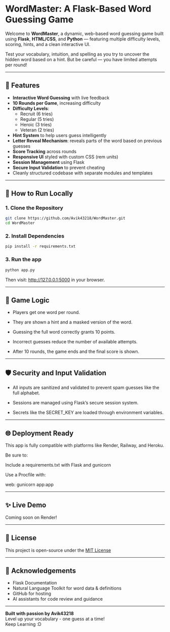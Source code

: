 # WordMaster: A Flask-Based Word Guessing Game

Welcome to **WordMaster**, a dynamic, web-based word guessing game built using **Flask**, **HTML/CSS**, and **Python** — featuring multiple difficulty levels, scoring, hints, and a clean interactive UI.

Test your vocabulary, intuition, and spelling as you try to uncover the hidden word based on a hint. But be careful — you have limited attempts per round!

---

## 🎯 Features

- **Interactive Word Guessing** with live feedback
- **10 Rounds per Game**, increasing difficulty
- **Difficulty Levels**:
  - Recruit (6 tries)
  - Regular (5 tries)
  - Heroic (3 tries)
  - Veteran (2 tries)
- **Hint System** to help users guess intelligently
- **Letter Reveal Mechanism**: reveals parts of the word based on previous guesses
- **Score Tracking** across rounds
- **Responsive UI** styled with custom CSS (rem units)
- **Session Management** using Flask
- **Secure Input Validation** to prevent cheating
- Cleanly structured codebase with separate modules and templates

---

## 🚀 How to Run Locally

### 1. Clone the Repository
```bash
git clone https://github.com/Avik43218/WordMaster.git
cd WordMaster
```
### 2. Install Dependencies
```bash
pip install -r requirements.txt
```
### 3. Run the app
```bash
python app.py
```
Then visit: http://127.0.0.1:5000 in your browser.

---

## 🧠 Game Logic

- Players get one word per round.

- They are shown a hint and a masked version of the word.

- Guessing the full word correctly grants 10 points.

- Incorrect guesses reduce the number of available attempts.

- After 10 rounds, the game ends and the final score is shown.

---

## 🛡️ Security and Input Validation

- All inputs are sanitized and validated to prevent spam guesses like the full alphabet.

- Sessions are managed using Flask’s secure session system.

- Secrets like the SECRET_KEY are loaded through environment variables.

---

## 🌐 Deployment Ready

This app is fully compatible with platforms like Render, Railway, and Heroku.

Be sure to:

Include a requirements.txt with Flask and gunicorn

Use a Procfile with:

web: gunicorn app:app

---

## ✨ Live Demo

Coming soon on Render!

---

## 📃 License

This project is open-source under the [MIT License](./LICENSE/)

---

## 🙌 Acknowledgements

- Flask Documentation
- Natural Language Toolkit for word data & definitions
- GitHub for hosting
- AI assistants for code review and guidance

---

**Built with passion by Avik43218**<br />
Level up your vocabulary - one guess at a time!<br />
Keep Learning :D
